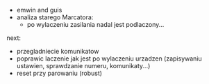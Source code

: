 - emwin and guis
- analiza starego Marcatora:
	- po wylaczeniu zasilania nadal jest podlaczony...


next:
- przegladniecie komunikatow
- poprawic laczenie jak jest po wylaczeniu urzadzen (zapisywaniu ustawien, sprawdzanie numeru, komunikaty...)
- reset przy parowaniu (robust)